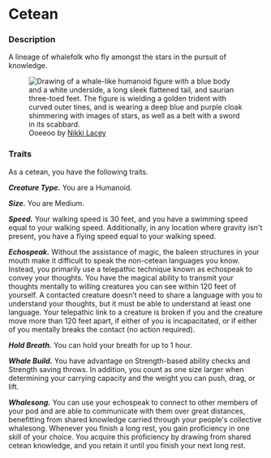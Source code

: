# Cetean

### Description

A lineage of whalefolk who fly amongst the stars in the pursuit of knowledge.

<figure>
  <img src="ooeeoo-nikki-lacey.jpg" alt="Drawing of a whale-like humanoid figure with a blue body and a white underside, a long sleek flattened tail, and saurian three-toed feet. The figure is wielding a golden trident with curved outer tines, and is wearing a deep blue and purple cloak shimmering with images of stars, as well as a belt with a sword in its scabbard." />
  <figcaption>Ooeeoo by <a href="https://linktr.ee/hollycircling">Nikki Lacey</a></figcaption>
</figure>

### Traits

As a cetean, you have the following traits.

_**Creature Type.**_ You are a Humanoid.

_**Size.**_ You are Medium.

_**Speed.**_ Your walking speed is 30 feet, and you have a swimming speed equal to your walking speed. Additionally, in any location where gravity isn't present, you have a flying speed equal to your walking speed.

_**Echospeak.**_ Without the assistance of magic, the baleen structures in your mouth make it difficult to speak the non-cetean languages you know. Instead, you primarily use a telepathic technique known as echospeak to convey your thoughts. You have the magical ability to transmit your thoughts mentally to willing creatures you can see within 120 feet of yourself. A contacted creature doesn’t need to share a language with you to understand your thoughts, but it must be able to understand at least one language. Your telepathic link to a creature is broken if you and the creature move more than 120 feet apart, if either of you is incapacitated, or if either of you mentally breaks the contact (no action required).

_**Hold Breath.**_ You can hold your breath for up to 1 hour.

_**Whale Build.**_ You have advantage on Strength-based ability checks and Strength saving throws. In addition, you count as one size larger when determining your carrying capacity and the weight you can push, drag, or lift.

_**Whalesong.**_ You can use your echospeak to connect to other members of your pod and are able to communicate with them over great distances, benefitting from shared knowledge carried through your people's collective whalesong. Whenever you finish a long rest, you gain proficiency in one skill of your choice. You acquire this proficiency by drawing from shared cetean knowledge, and you retain it until you finish your next long rest.
